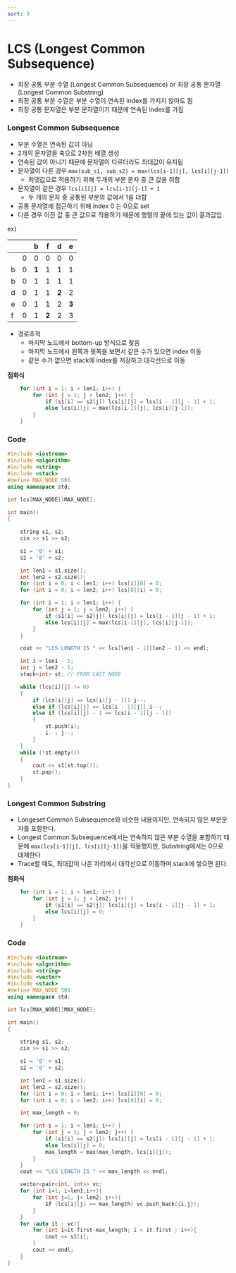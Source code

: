 ```yaml
---
sort: 3
---
```


# LCS (Longest Common Subsequence)



* 최장 공통 부분 수열 (Longest Common Subsequence) or 최장 공통 문자열 (Longest Common Substring)
* 최장 공통 부분 수열은 부분 수열이 연속된 index를 가지지 않아도 됨
* 최장 공통 문자열은 부분 문자열이기 떄문에 연속된 index를 가짐



### Longest Common Subsequence

* 부분 수열은 연속된 값이 아님
* 2개의 문자열을 축으로 2차원 배열 생성
* 연속된 값이 아니기 때문에 문자열이 다르더라도 최대값이 유지됨
* 문자열이 다른 경우 ```max(sub_s1, sub_s2) = max(lcs[i-1][j], lcs[i][j-1])```
  * 최댓값으로 적용하기 위해 두개의 부분 문자 중 큰 값을 취함
* 문자열이 같은 경우 ```lcs[i][j] = lcs[i-1][j-1] + 1``` 
  * 두 개의 문자 중 공통된 부분의 값에서 1을 더함
* 공통 문자열에 접근하기 위해 index 0 는 0으로 set
* 다른 경우 이전 값 중 큰 값으로 적용하기 때문에 행렬의 끝에 있는 값이 결과값임

ex)

|      |      | b     | f     | d     | e     |
| ---- | ---- | ----- | ----- | ----- | ----- |
|      | 0    | 0     | 0     | 0     | 0     |
| b    | 0    | **1** | 1     | 1     | 1     |
| b    | 0    | 1     | 1     | 1     | 1     |
| d    | 0    | 1     | 1     | **2** | 2     |
| e    | 0    | 1     | 1     | 2     | **3** |
| f    | 0    | 1     | **2** | 2     | 3     |

* 경로추적
  * 마지막 노드에서 bottom-up 방식으로 찾음
  * 마지막 노드에서 왼쪽과 윗쪽을 보면서 같은 수가 있으면 index 이동
  * 같은 수가 없으면 stack에 index를 저장하고 대각선으로 이동 

**점화식**

```c++
	for (int i = 1; i < len1; i++) {
		for (int j = 1; j < len2; j++) {
			if (s1[i] == s2[j]) lcs[i][j] = lcs[i - 1][j - 1] + 1;
			else lcs[i][j] = max(lcs[i-1][j], lcs[i][j-1]);
		}
	}
```

### Code

```c++
#include <iostream>
#include <algorithm>
#include <string>
#include <stack>
#define MAX_NODE 501
using namespace std;

int lcs[MAX_NODE][MAX_NODE];

int main()
{
	
	string s1, s2;
	cin >> s1 >> s2;

	s1 = '0' + s1;
	s2 = '0' + s2;

	int len1 = s1.size();
	int len2 = s2.size();
	for (int i = 0; i < len1; i++) lcs[i][0] = 0;
	for (int i = 0; i < len2; i++) lcs[0][i] = 0;

	for (int i = 1; i < len1; i++) {
		for (int j = 1; j < len2; j++) {
			if (s1[i] == s2[j]) lcs[i][j] = lcs[i - 1][j - 1] + 1;
			else lcs[i][j] = max(lcs[i-1][j], lcs[i][j-1]);
		}
	}

	cout << "LCS LENGTH IS " << lcs[len1 - 1][len2 - 1] << endl;

	int i = len1 - 1;
	int j = len2 - 1;
	stack<int> st; // FROM LAST NODE

	while (lcs[i][j] != 0)
	{
		if (lcs[i][j] == lcs[i][j - 1]) j--;
		else if (lcs[i][j] == lcs[i - 1][j]) i--;
		else if (lcs[i][j] - 1 == lcs[i - 1][j - 1])
		{
			st.push(i);
			i--; j--;
		}
	}
	while (!st.empty())
	{
		cout << s1[st.top()];
		st.pop();
	}
}
```



### Longest Common Substring

* Longeset Common Subsequence와 비슷한 내용이지만, 연속되지 않은 부분문자를 포함한다.
* Longest Common Subsequence에서는 연속하지 않은 부분 수열을 포함하기 때문에 ``max(lcs[i-1][j], lcs[i][j-1])``을 적용했지만, Substring에서는 0으로 대체한다
* Trace할 때도, 최대값이 나온 자리에서 대각선으로 이동하며 stack에 쌓으면 된다.

**점화식**

```c++
	for (int i = 1; i < len1; i++) {
		for (int j = 1; j < len2; j++) {
			if (s1[i] == s2[j]) lcs[i][j] = lcs[i - 1][j - 1] + 1;
			else lcs[i][j] = 0;
		}
	}
```

### Code

```c++
#include <iostream>
#include <algorithm>
#include <string>
#include <vector>
#include <stack>
#define MAX_NODE 501
using namespace std;

int lcs[MAX_NODE][MAX_NODE];

int main()
{
	
	string s1, s2;
	cin >> s1 >> s2;

	s1 = '0' + s1;
	s2 = '0' + s2;

	int len1 = s1.size();
	int len2 = s2.size();
	for (int i = 0; i < len1; i++) lcs[i][0] = 0;
	for (int i = 0; i < len2; i++) lcs[0][i] = 0;

	int max_length = 0;

	for (int i = 1; i < len1; i++) {
		for (int j = 1; j < len2; j++) {
			if (s1[i] == s2[j]) lcs[i][j] = lcs[i - 1][j - 1] + 1;
			else lcs[i][j] = 0;
			max_length = max(max_length, lcs[i][j]);
		}
	}
	cout << "LCS LENGTH IS " << max_length << endl;

	vector<pair<int, int>> vc;
	for (int i=1; i<len1;i++){
		for (int j=1; j< len2; j++){
			if (lcs[i][j] == max_length) vc.push_back({i,j});
		}
	}
	for (auto it : vc){
		for (int i=it.first-max_length; i < it.first ; i++){
			cout << s1[i];
		}
		cout << endl;
	}
}
```



